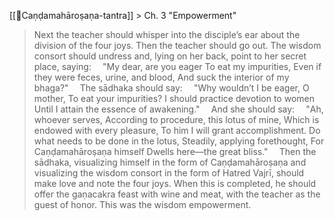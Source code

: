 [[📕Caṇḍa­mahā­roṣaṇa-tantra]] > Ch. 3 "Empowerment"

> Next the teacher should whisper into the disciple’s ear about the division of the four joys. Then the teacher should go out. The wisdom consort should undress and, lying on her back, point to her secret place, saying: 
⠀
"My dear, are you eager
To eat my impurities,
Even if they were feces, urine, and blood,
And suck the interior of my bhaga?"
⠀
The sādhaka should say:
⠀
"Why wouldn’t I be eager, O mother,
To eat your impurities?
I should practice devotion to women
Until I attain the essence of awakening."
⠀
And she should say:
⠀
"Ah, whoever serves,
According to procedure, this lotus of mine,
Which is endowed with every pleasure,
To him I will grant accomplishment.
Do what needs to be done in the lotus,
Steadily, applying forethought,
For Caṇḍa­mahā­roṣaṇa himself
Dwells here‍—the great bliss."
⠀
Then the sādhaka, visualizing himself in the form of Caṇḍa­mahā­roṣaṇa and visualizing the wisdom consort in the form of Hatred Vajrī, should make love and note the four joys. When this is completed, he should offer the gaṇacakra feast with wine and meat, with the teacher as the guest of honor. This was the wisdom empowerment.
